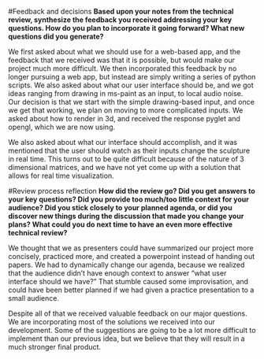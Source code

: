 #Feedback and decisions
**Based upon your notes from the technical review, synthesize the feedback you received addressing your key questions. How do you plan to incorporate it going forward? What new questions did you generate?**

We first asked about what we should use for a web-based app, and the feedback that we received was that it is possible, but would make our project much more difficult. We then incorporated this feedback by no longer pursuing a web app, but instead are simply writing a series of python scripts. We also asked about what our user interface should be, and we got ideas ranging from drawing in ms-paint as an input, to local audio noise. Our decision is that we start with the simple drawing-based input, and once we get that working, we plan on moving to more complicated inputs. We asked about how to render in 3d, and received the response pyglet and opengl, which we are now using. 

We also asked about what our interface should accomplish, and it was mentioned that the user should watch as their inputs change the sculpture in real time. This turns out to be quite difficult because of the nature of 3 dimensional matrices, and we have not yet come up with a solution that allows for real time visualization. 

#Review process reflection
**How did the review go? Did you get answers to your key questions? Did you provide too much/too little context for your audience? Did you stick closely to your planned agenda, or did you discover new things during the discussion that made you change your plans? What could you do next time to have an even more effective technical review?**

We thought that we as presenters could have summarized our project more concisely, practiced more, and created a powerpoint instead of handing out papers. We had to dynamically change our agenda, because we realized that the audience didn’t have enough context to answer “what user interface should we have?” That stumble caused some improvisation, and could have been better planned if we had given a practice presentation to a small audience.

Despite all of that we received valuable feedback on our major questions. We are incorporating most of the solutions we received into our development. Some of the suggestions are going to be a lot more difficult to implement than our previous idea, but we believe that they will result in a much stronger final product. 
